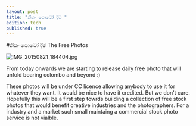 ```yaml
---
layout: post
title: "නිකං පොටෝ දීම "
edition: tech
published: true
---
```



#නිකං පොටෝ දීම The Free Photos 

![IMG_20150821_184404.jpg]({{site.baseurl}}/_posts/IMG_20150821_184404.jpg)

From today onwards we are starting to release daily free photo that will unfold boaring colombo and beyond :) 


These photos will be under CC licence allowing anybody to use it for whatever they want. It would be nice to have it credited. But we don't care. Hopefully this will be a first step towrds building a collection of free stock photos that would benefit creative industries and the photographers. For a industry and a market such small maintaing a commercial stock photo service is not vialble.
